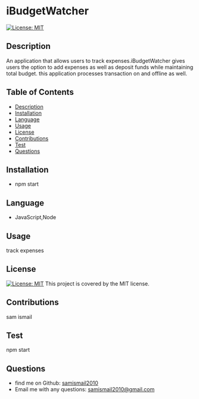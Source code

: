 # iBudgetWatcher

  [![License: MIT](https://img.shields.io/badge/License-MIT-yellow.svg)](https://opensource.org/licenses/MIT)

  ## Description
An application that allows users to track expenses.iBudgetWatcher gives users the option to add expenses as well as deposit funds while maintaining total budget. this application processes transaction on and offline as well.

## Table of Contents

* [Description](#description)
* [Installation](#installation)
* [Language](#language)
* [Usage](#usage)
* [License](#license)
* [Contributions](#contributions)
* [Test](#test)
* [Questions](#questions)

## Installation
* npm start

## Language
* JavaScript,Node

## Usage
track expenses

## License
[![License: MIT](https://img.shields.io/badge/License-MIT-yellow.svg)](https://opensource.org/licenses/MIT) This project is covered by the MIT license.

## Contributions
sam ismail

## Test
npm start

## Questions
* find me on Github: [samismail2010](https://github.com/samismail2010)
* Email me with any questions: [samismail2010@gmail.com](mailto:samismail2010@gmail.com)

